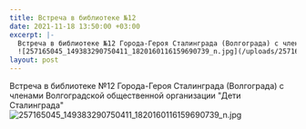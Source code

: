 ```yaml
---
title: Встреча в библиотеке №12
date: 2021-11-18 13:50:00 +03:00
excerpt: |-
  Встреча в библиотеке №12 Города-Героя Сталинграда (Волгограда) с членами Волгоградской общественной организации "Дети Сталинграда"
  ![257165045_149383290750411_1820160116159690739_n.jpg](/uploads/257165045_149383290750411_1820160116159690739_n.jpg)
layout: post
---
```


Встреча в библиотеке №12 Города-Героя Сталинграда (Волгограда) с членами Волгоградской общественной организации "Дети Сталинграда"
![257165045_149383290750411_1820160116159690739_n.jpg](/uploads/257165045_149383290750411_1820160116159690739_n.jpg)